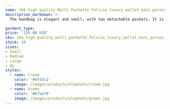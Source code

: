 ```yaml
---
name: 10A high quality Multi Pochette Felicie luxury wallet mini purses crossbody designer bag woman handbag shoulder bags designers women luxurys
description_markdown: >-
  The handbag is elegant and small, with two detachable pockets. It is a fashionable choice to carry and organize your daily necessities. It's not just a wallet, it can also be used as a charming handbag or small handbag after removing the gold chain. -21 x 12 x 3cm - 1 flat inner pocket - 2 detachable parts. We are a manufacturer of brand bags, mainly engaged in a variety of high-end shoulder bags, handbags, travel bags, wallets, purse, glasses, belts, sneakers, etc. If you have any problems after purchasing, please feel free to contact the seller by email. We will full refund or resend a replacement bag / matching part ASAP. The bag will come with brand box and dust bag, we have many other brand designer bags and wallets , please contact us if you want the cataloge.

garment_type:
price: '135.00 USD'
sku: 10a_high_quality_multi_pochette_felicie_luxury_wallet_mini_purses_crossbody_designer_bag_woman_handbag_shoulder_bags_designers_women_luxurys
stock: 10
sizes:
- Small
- Medium
- Large
- XL
styles:
  - name: Cream
    color: '#dfd3c2'
    image: /images/products/elephant/cream.jpg
  - name: Green
    color: '#67aa79'
    image: /images/products/elephant/green.jpg
---
```

